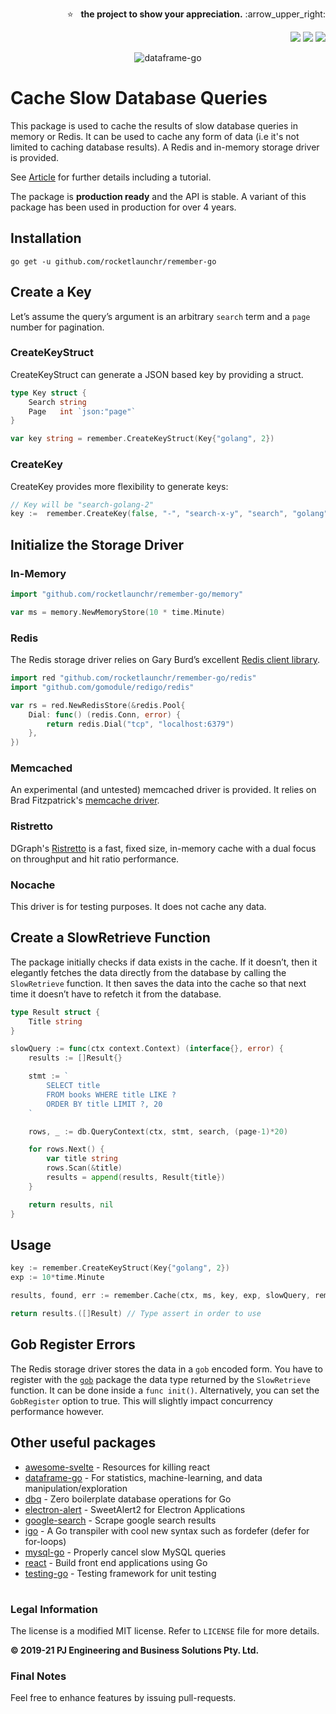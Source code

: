 <p align="right">
  ⭐ &nbsp;&nbsp;<strong>the project to show your appreciation.</strong> :arrow_upper_right:
</p>

<p align="right">
  <a href="http://godoc.org/github.com/rocketlaunchr/remember-go"><img src="http://godoc.org/github.com/rocketlaunchr/remember-go?status.svg" /></a>
  <a href="https://goreportcard.com/report/github.com/rocketlaunchr/remember-go"><img src="https://goreportcard.com/badge/github.com/rocketlaunchr/remember-go" /></a>
  <a href="https://gocover.io/github.com/rocketlaunchr/remember-go"><img src="http://gocover.io/_badge/github.com/rocketlaunchr/remember-go" /></a>
</p>

<p align="center">
<img src="https://github.com/rocketlaunchr/remember-go/raw/master/assets/logo.png" alt="dataframe-go" />
</p>

# Cache Slow Database Queries

This package is used to cache the results of slow database queries in memory or Redis.
It can be used to cache any form of data (i.e it's not limited to caching database results). A Redis and in-memory storage driver is provided.

See [Article](https://medium.com/@rocketlaunchr.cloud/caching-slow-database-queries-1085d308a0c9) for further details including a tutorial.

The package is **production ready** and the API is stable. A variant of this package has been used in production for over 4 years.

## Installation

```
go get -u github.com/rocketlaunchr/remember-go
```

## Create a Key

Let’s assume the query’s argument is an arbitrary `search` term and a `page` number for pagination.

### CreateKeyStruct

CreateKeyStruct can generate a JSON based key by providing a struct.

```go
type Key struct {
    Search string
    Page   int `json:"page"`
}

var key string = remember.CreateKeyStruct(Key{"golang", 2})
```

### CreateKey

CreateKey provides more flexibility to generate keys:

```go
// Key will be "search-golang-2"
key :=  remember.CreateKey(false, "-", "search-x-y", "search", "golang", 2)
```

## Initialize the Storage Driver

### In-Memory

```go
import "github.com/rocketlaunchr/remember-go/memory"

var ms = memory.NewMemoryStore(10 * time.Minute)
```

### Redis

The Redis storage driver relies on Gary Burd’s excellent [Redis client library](https://github.com/gomodule/redigo/).

```go
import red "github.com/rocketlaunchr/remember-go/redis"
import "github.com/gomodule/redigo/redis"

var rs = red.NewRedisStore(&redis.Pool{
    Dial: func() (redis.Conn, error) {
        return redis.Dial("tcp", "localhost:6379")
    },
})
```

### Memcached

An experimental (and untested) memcached driver is provided.
It relies on Brad Fitzpatrick's [memcache driver](https://godoc.org/github.com/bradfitz/gomemcache/memcache).

### Ristretto

DGraph's [Ristretto](https://github.com/dgraph-io/ristretto) is a fast, fixed size, in-memory cache with a dual focus on throughput and hit ratio performance.

### Nocache

This driver is for testing purposes. It does not cache any data.

## Create a SlowRetrieve Function

The package initially checks if data exists in the cache. If it doesn’t, then it elegantly fetches the data directly from the database by calling the `SlowRetrieve` function. It then saves the data into the cache so that next time it doesn’t have to refetch it from the database.

```go
type Result struct {
    Title string
}

slowQuery := func(ctx context.Context) (interface{}, error) {
    results := []Result{}

    stmt := `
        SELECT title
        FROM books WHERE title LIKE ?
        ORDER BY title LIMIT ?, 20
    `

    rows, _ := db.QueryContext(ctx, stmt, search, (page-1)*20)

    for rows.Next() {
        var title string
        rows.Scan(&title)
        results = append(results, Result{title})
    }

    return results, nil
}
```

## Usage

```go
key := remember.CreateKeyStruct(Key{"golang", 2})
exp := 10*time.Minute

results, found, err := remember.Cache(ctx, ms, key, exp, slowQuery, remember.Options{GobRegister: false})

return results.([]Result) // Type assert in order to use
```

## Gob Register Errors

The Redis storage driver stores the data in a `gob` encoded form. You have to register with the [`gob`](https://golang.org/pkg/encoding/gob/) package the data type returned by the `SlowRetrieve` function. It can be done inside a `func init()`. Alternatively, you can set the `GobRegister` option to true. This will slightly impact concurrency performance however.

## Other useful packages

- [awesome-svelte](https://github.com/rocketlaunchr/awesome-svelte) - Resources for killing react
- [dataframe-go](https://github.com/rocketlaunchr/dataframe-go) - For statistics, machine-learning, and data manipulation/exploration
- [dbq](https://github.com/rocketlaunchr/dbq) - Zero boilerplate database operations for Go
- [electron-alert](https://github.com/rocketlaunchr/electron-alert) - SweetAlert2 for Electron Applications
- [google-search](https://github.com/rocketlaunchr/google-search) - Scrape google search results
- [igo](https://github.com/rocketlaunchr/igo) - A Go transpiler with cool new syntax such as fordefer (defer for for-loops)
- [mysql-go](https://github.com/rocketlaunchr/mysql-go) - Properly cancel slow MySQL queries
- [react](https://github.com/rocketlaunchr/react) - Build front end applications using Go
- [testing-go](https://github.com/rocketlaunchr/testing-go) - Testing framework for unit testing

#

### Legal Information

The license is a modified MIT license. Refer to `LICENSE` file for more details.

**© 2019-21 PJ Engineering and Business Solutions Pty. Ltd.**

### Final Notes

Feel free to enhance features by issuing pull-requests.
